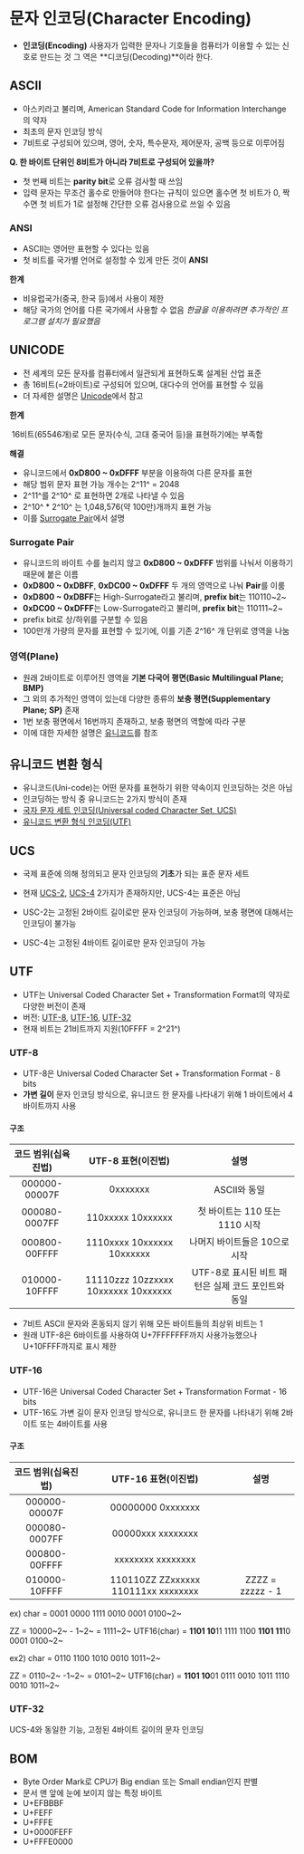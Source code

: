 # 문자 인코딩(Character Encoding)

- **인코딩(Encoding)**
   사용자가 입력한 문자나 기호들을 컴퓨터가 이용할 수 있는 신호로 만드는 것
  그 역은 **디코딩(Decoding)**이라 한다.



## ASCII

- 아스키라고 불리며, American Standard Code for Information Interchange 의 약자
- 최초의 문자 인코딩 방식
- 7비트로 구성되어 있으며, 영어, 숫자, 특수문자, 제어문자, 공백 등으로 이루어짐



**Q. 한 바이트 단위인 8비트가 아니라 7비트로 구성되어 있을까?**

- 첫 번째 비트는 **parity bit**로 오류 검사할 때 쓰임
-  입력 문자는 무조건 홀수로 만들어야 한다는 규칙이 있으면
  홀수면 첫 비트가 0, 짝수면 첫 비트가 1로 설정해 간단한 오류 검사용으로 쓰일 수 있음



### ANSI

- ASCII는 영어만 표현할 수 있다는 있음
- 첫 비트를 국가별 언어로 설정할 수 있게 만든 것이 **ANSI**



**한계**

* 비유럽국가(중국, 한국 등)에서 사용이 제한
* 해당 국가의 언어를 다른 국가에서 사용할 수 없음
   *한글을 이용하려면 추가적인 프로그램 설치가 필요했음*



## UNICODE

* 전 세계의 모든 문자를 컴퓨터에서 일관되게 표현하도록 설계된 산업 표준
* 총 16비트(=2바이트)로 구성되어 있으며, 대다수의 언어를 표현할 수 있음
* 더 자세한 설명은 [Unicode](https://en.wikipedia.org/wiki/Unicode)에서 참고



**한계**

​	16비트(65546개)로 모든 문자(수식, 고대 중국어 등)을 표현하기에는 부족함

**해결**

- 유니코드에서 **0xD800 ~ 0xDFFF** 부분을 이용하여 다른 문자를 표현
- 해당 범위 문자 표현 가능 개수는 2^11^ = 2048
- 2^11^를 2^10^ 로 표현하면 2개로 나타낼 수 있음
- 2^10^ * 2^10^ 는 1,048,576(약 100만)개까지 표현 가능
- 이를 [Surrogate Pair](###Surrogate-Pair)에서 설명



### Surrogate Pair

* 유니코드의 바이트 수를 늘리지 않고 **0xD800 ~ 0xDFFF**  범위를 나눠서 이용하기 때문에 붙은 이름
* **0xD800 ~ 0xDBFF**, **0xDC00 ~ 0xDFFF** 두 개의 영역으로 나눠 **Pair**를 이룸
* **0xD800 ~ 0xDBFF**는 High-Surrogate라고 불리며, **prefix bit**는 110110~2~
* **0xDC00 ~ 0xDFFF**는 Low-Surrogate라고 불리며, **prefix bit**는 110111~2~
* prefix bit로 상/하위를 구분할 수 있음
* 100만개 가량의 문자를 표현할 수 있기에, 이를 기존 2^16^ 개 단위로 영역을 나눔



### 영역(Plane)

* 원래 2바이트로 이루어진 영역을 **기본 다국어 평면(Basic Multilingual Plane; BMP)**
* 그 외의 추가적인 영역이 있는데 다양한 종류의 **보충 평면(Supplementary Plane; SP)** 존재
* 1번 보충 평면에서 16번까지 존재하고, 보충 평면의 역할에 따라 구분
* 이에 대한 자세한 설명은 [유니코드](http://www.unicode.org/Public/UNIDATA/Blocks.txt)를 참조



## 유니코드 변환 형식

- 유니코드(Uni-code)는 어떤 문자를 표현하기 위한 약속이지 인코딩하는 것은 아님
- 인코딩하는 방식 중 유니코드는 2가지 방식이 존재
- [국자 문자 세트 인코딩(Universal coded Character Set, UCS)](https://en.wikipedia.org/wiki/Universal_Coded_Character_Set)
- [유니코드 변환 형식 인코딩(UTF)](https://en.wikipedia.org/wiki/Unicode#UTF)



## UCS

* 국제 표준에 의해 정의되고 문자 인코딩의 **기초**가 되는 표준 문자 세트
* 현재 [UCS-2](https://en.wikipedia.org/wiki/Universal_Coded_Character_Set), [UCS-4]() 2가지가 존재하지만, UCS-4는 표준은 아님

* USC-2는 고정된 2바이트 길이로만 문자 인코딩이 가능하며, 보충 평면에 대해서는 인코딩이 불가능
* USC-4는 고정된 4바이트 길이로만 문자 인코딩이 가능

## UTF

* UTF는 Universal Coded Character Set + Transformation Format의 약자로 다양한 버전이 존재
* 버전: [UTF-8](https://en.wikipedia.org/wiki/UTF-8), [UTF-16](https://en.wikipedia.org/wiki/UTF-16), [UTF-32](https://en.wikipedia.org/wiki/UTF-32)
* 현재 비트는 21비트까지 지원(10FFFF = 2^21^)



### UTF-8

* UTF-8은 Universal Coded Character Set + Transformation Format - 8 bits
* **가변 길이** 문자 인코딩 방식으로, 유니코드 한 문자를 나타내기 위해 1 바이트에서 4 바이트까지 사용

#### 구조

| 코드 범위(십육진법) |         UTF-8 표현(이진법)          |                        설명                        |
| :-----------------: | :---------------------------------: | :------------------------------------------------: |
|    000000-00007F    |              0xxxxxxx               |                    ASCII와 동일                    |
|    000080-0007FF    |          110xxxxx 10xxxxxx          |           첫 바이트는 110 또는 1110 시작           |
|    000800-00FFFF    |     1110xxxx 10xxxxxx 10xxxxxx      |           나머지 바이트들은 10으로 시작            |
|    010000-10FFFF    | 11110zzz 10zzxxxx 10xxxxxx 10xxxxxx | UTF-8로 표시된 비트 패턴은 실제 코드 포인트와 동일 |

* 7비트 ASCII 문자와 혼동되지 않기 위해 모든 바이트들의 최상위 비트는 1
* 원래 UTF-8은 6바이트를 사용하여 U+7FFFFFFF까지 사용가능했으나 U+10FFFF까지로 표시 제한



### UTF-16

* UTF-16은 Universal Coded Character Set + Transformation Format - 16 bits
* UTF-16도 가변 길이 문자 인코딩 방식으로, 유니코드 한 문자를 나타내기 위해 2바이트 또는 4바이트를 사용

#### 구조

| 코드 범위(십육진법) |         UTF-16 표현(이진법)         |       설명       |
| :-----------------: | :---------------------------------: | :--------------: |
|    000000-00007F    |          00000000 0xxxxxxx          |                  |
|    000080-0007FF    |          00000xxx xxxxxxxx          |                  |
|    000800-00FFFF    |          xxxxxxxx xxxxxxxx          |                  |
|    010000-10FFFF    | 110110ZZ ZZxxxxxx 110111xx xxxxxxxx | ZZZZ = zzzzz - 1 |

ex) char = 0001 0000 1111 0010 0001 0100~2~

ZZ = 10000~2~ - 1~2~ = 1111~2~
UTF16(char) = **1101 10**11 1111 1100 **1101 11**10 0001 0100~2~

ex2) char = 0110 1100 1010 0010 1011~2~

ZZ = 0110~2~ -1~2~ = 0101~2~ 
UTF16(char) = **1101 10**01 0111 0010 1011 1110 0010 1011~2~



### UTF-32

UCS-4와 동일한 기능, 고정된 4바이트 길이의 문자 인코딩



## BOM

* Byte Order Mark로 CPU가 Big endian 또는 Small endian인지 판별
* 문서 맨 앞에 눈에 보이지 않는 특정 바이트
* U+EFBBBF
* U+FEFF
* U+FFFE
* U+0000FEFF
* U+FFFE0000























